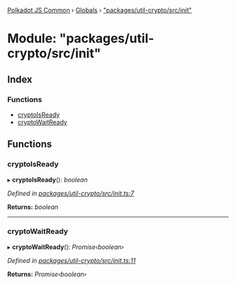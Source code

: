 [Polkadot JS Common](../README.md) › [Globals](../globals.md) › ["packages/util-crypto/src/init"](_packages_util_crypto_src_init_.md)

# Module: "packages/util-crypto/src/init"

## Index

### Functions

* [cryptoIsReady](_packages_util_crypto_src_init_.md#cryptoisready)
* [cryptoWaitReady](_packages_util_crypto_src_init_.md#cryptowaitready)

## Functions

###  cryptoIsReady

▸ **cryptoIsReady**(): *boolean*

*Defined in [packages/util-crypto/src/init.ts:7](https://github.com/polkadot-js/common/blob/d176c7471/packages/util-crypto/src/init.ts#L7)*

**Returns:** *boolean*

___

###  cryptoWaitReady

▸ **cryptoWaitReady**(): *Promise‹boolean›*

*Defined in [packages/util-crypto/src/init.ts:11](https://github.com/polkadot-js/common/blob/d176c7471/packages/util-crypto/src/init.ts#L11)*

**Returns:** *Promise‹boolean›*
